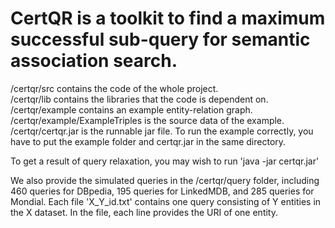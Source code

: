 CertQR is a toolkit to find a maximum successful sub-query for semantic association search.
=========================================
/certqr/src contains the code of the whole project.<br>
/certqr/lib contains the libraries that the code is dependent on.<br>
/certqr/example contains an example entity-relation graph.<br>
/certqr/example/ExampleTriples is the source data of the example.<br>
/certqr/certqr.jar is the runnable jar file. To run the example correctly, you have to put the example folder and certqr.jar in the same directory. <br>

To get a result of query relaxation, you may wish to run 'java -jar certqr.jar'

We also provide the simulated queries in the /certqr/query folder, including 460 queries for DBpedia, 195 queries for LinkedMDB, and 285 queries for Mondial. Each file 'X_Y_id.txt' contains one query consisting of Y entities in the X dataset. In the file, each line provides the URI of one entity.

